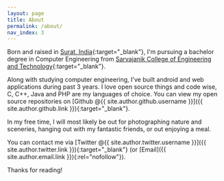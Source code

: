 ```yaml
---
layout: page
title: About
permalink: /about/
nav_index: 3
---
```


Born and raised in [Surat, India](http://en.wikipedia.org/wiki/Surat){:target="_blank"}, I'm pursuing a bachelor degree in Computer Engineering from [Sarvajanik College of Engineering and Technology](http://www.scet.ac.in){:target="_blank"}.

Along with studying computer engineering, I've built android and web applications during past 3 years. I love open source things and code wise, C, C++, Java and PHP are my languages of choice. You can view my open source repositories on [Github @{{ site.author.github.username }}]({{ site.author.github.link }}){:target="_blank"}.

In my free time, I will most likely be out for photographing nature and sceneries, hanging out with my fantastic friends, or out enjoying a meal.

You can contact me via [Twitter @{{ site.author.twitter.username }}]({{ site.author.twitter.link }}){:target="_blank"} (or [Email]({{ site.author.email.link }}){:rel="nofollow"}).

Thanks for reading!
